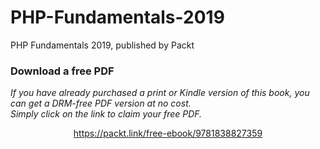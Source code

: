# PHP-Fundamentals-2019
PHP Fundamentals 2019, published by Packt
### Download a free PDF

 <i>If you have already purchased a print or Kindle version of this book, you can get a DRM-free PDF version at no cost.<br>Simply click on the link to claim your free PDF.</i>
<p align="center"> <a href="https://packt.link/free-ebook/9781838827359">https://packt.link/free-ebook/9781838827359 </a> </p>